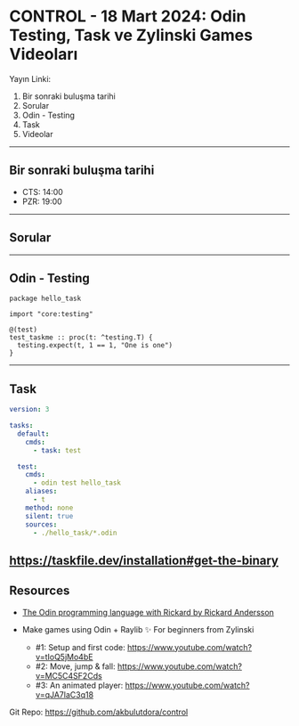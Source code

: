 # CONTROL - 18 Mart 2024: Odin Testing, Task ve Zylinski Games Videoları 

Yayın Linki: 

1. Bir sonraki buluşma tarihi
1. Sorular
1. Odin - Testing
1. Task
1. Videolar

---

## Bir sonraki buluşma tarihi

- CTS: 14:00
- PZR: 19:00

---

## Sorular

---

## Odin - Testing
```odin
package hello_task

import "core:testing"

@(test)
test_taskme :: proc(t: ^testing.T) {
  testing.expect(t, 1 == 1, "One is one")
}
```

---

## Task
```yaml
version: 3

tasks:
  default:
    cmds:
      - task: test

  test:
    cmds:
      - odin test hello_task
    aliases:
      - t
    method: none
    silent: true
    sources:
      - ./hello_task/*.odin
```

https://taskfile.dev/installation#get-the-binary
---

## Resources

- [The Odin programming language with Rickard by Rickard Andersson](https://www.youtube.com/playlist?list=PLEQTpgQ9eFCGlQa2z0j_TQTGggHOIF8Z1)

- Make games using Odin + Raylib ✨ For beginners from Zylinski 
  - #1: Setup and first code: https://www.youtube.com/watch?v=tIoQ5jMo4bE
  - #2: Move, jump & fall: https://www.youtube.com/watch?v=MC5C4SF2Cds
  - #3: An animated player: https://www.youtube.com/watch?v=qJA7laC3q18

Git Repo: https://github.com/akbulutdora/control

